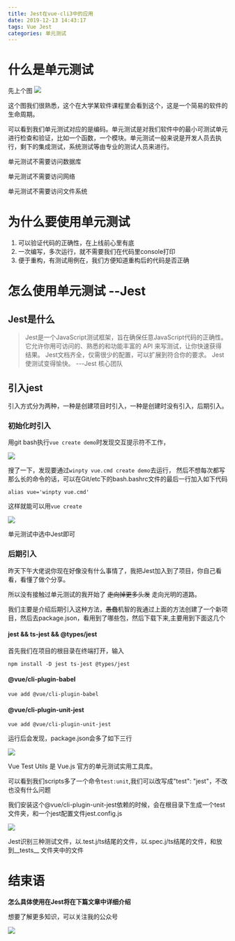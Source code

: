 ```yaml
---
title: Jest在vue-cli3中的应用
date: 2019-12-13 14:43:17
tags: Vue Jest
categories: 单元测试
---
```



# 什么是单元测试

先上个图
![](Jest在vue+ts项目中的应用/测试概图.png)

这个图我们很熟悉，这个在大学某软件课程里会看到这个，这是一个简易的软件的生命周期。

可以看到我们单元测试对应的是编码。单元测试是对我们软件中的最小可测试单元进行检查和验证，比如一个函数，一个模块。单元测试一般来说是开发人员去执行，剩下的集成测试，系统测试等由专业的测试人员来进行。

单元测试不需要访问数据库

单元测试不需要访问网络

单元测试不需要访问文件系统

<!--more-->
# 为什么要使用单元测试

1. 可以验证代码的正确性，在上线前心里有底
2. 一次编写，多次运行，就不需要我们在代码里console打印
3. 便于重构，有测试用例在，我们方便知道重构后的代码是否正确


# 怎么使用单元测试 --Jest


## Jest是什么

> Jest是一个JavaScript测试框架，旨在确保任意JavaScript代码的正确性。 它允许你用可访问的、熟悉的和功能丰富的 API 来写测试，让你快速获得结果。
> Jest文档齐全，仅需很少的配置，可以扩展到符合你的要求。
>Jest使测试变得愉快。                ---Jest 核心团队



## 引入jest

引入方式分为两种，一种是创建项目时引入，一种是创建时没有引入，后期引入。

### 初始化时引入

用git bash执行`vue create demo`时发现交互提示符不工作，

![](Jest在vue+ts项目中的应用/没有交互.jpg)

搜了一下，发现要通过`winpty vue.cmd create demo`去运行，
然后不想每次都写那么长的命令的话，可以在Git/etc下的bash.bashrc文件的最后一行加入如下代码

```
alias vue='winpty vue.cmd'
```

这样就能可以用`vue create`

![](Jest在vue+ts项目中的应用/有交互.jpg)

单元测试中选中Jest即可

### 后期引入

昨天下午大佬说你现在好像没有什么事情了，我把Jest加入到了项目，你自己看看，看懂了做个分享。

所以没有接触过单元测试的我开始了 ~~走向掉更多头发~~ 走向光明的道路。

我们主要是介绍后期引入这种方法，~~愚蠢~~机智的我通过上面的方法创建了一个新项目，然后去package.json，看用到了哪些包，然后下载下来,主要用到下面这几个


#### jest && ts-jest && @types/jest

首先我们在项目的根目录在终端打开，输入

```
npm install -D jest ts-jest @types/jest
```

#### @vue/cli-plugin-babel


```
vue add @vue/cli-plugin-babel
```

#### @vue/cli-plugin-unit-jest


```
vue add @vue/cli-plugin-unit-jest
```

运行后会发现，package.json会多了如下三行

![](Jest在vue+ts项目中的应用/package.png)

Vue Test Utils 是 Vue.js 官方的单元测试实用工具库。

可以看到我们scripts多了一个命令`test:unit`,我们可以改写成"test": "jest"，不改也没有什么问题

我们安装这个@vue/cli-plugin-unit-jest依赖的时候，会在根目录下生成一个test文件夹，和一个jest配置文件jest.config.js



![](Jest在vue+ts项目中的应用/目录.png)

Jest识别三种测试文件，以.test.j/ts结尾的文件，以.spec.j/ts结尾的文件，和放到__tests__ 文件夹中的文件

# 结束语 

**怎么具体使用在Jest将在下篇文章中详细介绍**

想要了解更多知识，可以关注我的公众号

![](Jest在vue+ts项目中的应用/WechatIMG68.jpeg)
